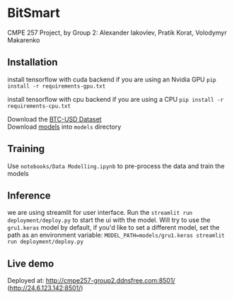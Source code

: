 
# BitSmart

CMPE 257 Project, by Group 2:
Alexander Iakovlev, Pratik Korat, Volodymyr Makarenko

## Installation

install tensorflow with cuda backend if you are using an Nvidia GPU
`pip install -r requirements-gpu.txt`

install tensorflow with cpu backend if you are using a CPU
`pip install -r requirements-cpu.txt`

Download the [BTC-USD Dataset](https://drive.google.com/file/d/13fxWREs-b4YxLYZnqMvvsYXcFGT_LqbT/view?usp=sharing)  
Download [models](https://drive.google.com/drive/folders/1dJltpgLW0Q6DY-B3LvmTbXhdIR9PoZ5k?usp=sharing) into `models` directory

## Training

Use `notebooks/Data Modelling.ipynb` to pre-process the data and train the models

## Inference

we are using streamlit for user interface. 
Run the `streamlit run deployment/deploy.py` to start the ui with the model.
Will try to use the `gru1.keras` model by default, if you'd like to set a different model, set the path as an environment variable:
`MODEL_PATH=models/gru1.keras streamlit run deployment/deploy.py`

## Live demo

Deployed at: http://cmpe257-group2.ddnsfree.com:8501/ (http://24.6.123.142:8501/)
